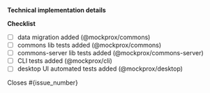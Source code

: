 <!--
IMPORTANT RULES:
- Read the contributing guidelines first!
- All pull requests must stem from an issue. No issue, no PR review, no merge.
- Implementation, UI, UX, needs to be discussed either in the issue, or in the PR before starting the development.
- Commits should be squashed to a single commit, or more if relevant. They should follow this guide https://chris.beams.io/posts/git-commit/ and contain the following mention: `Closes #{issue_number}`.
- Follow the branch naming convention: feature|fix/{issue_number}-description.
- Follow the template!
 -->

**Technical implementation details**

<!-- Describe your implementation in details if it's relevant -->

**Checklist**

<!-- Check relevant boxes -->

- [ ] data migration added (@mockprox/commons)
- [ ] commons lib tests added (@mockprox/commons)
- [ ] commons-server lib tests added (@mockprox/commons-server)
- [ ] CLI tests added (@mockprox/cli)
- [ ] desktop UI automated tests added (@mockprox/desktop)

<!-- Link to the original issue -->

Closes #{issue_number}
